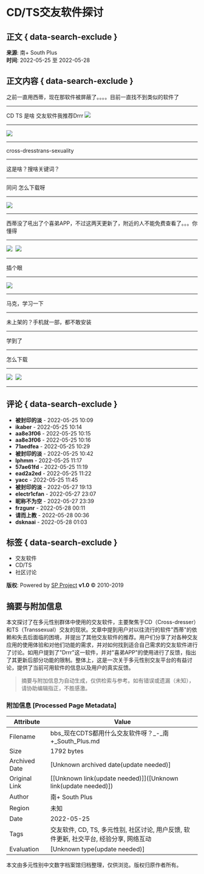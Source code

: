 # CD/TS交友软件探讨

## 正文 { data-search-exclude }


**来源**: 南+ South Plus  
**时间**: 2022-05-25 至 2022-05-28

## 正文内容 { data-search-exclude }

之前一直用西蒂，现在那软件被屏蔽了。。。。目前一直找不到类似的软件了

---

CD TS 是啥 交友软件我推荐Drrr ![](images/post/smile/smallface/face020.jpg)

---

![](images/post/smile/smallface/face056.jpg)

---

cross-dresstrans-sexuality

---

这是啥？搜啥关键词？

---

同问 怎么下载呀

---

![](images/post/smile/smallface/face073.jpg)

---

西蒂没了吼出了个喜弟APP，不过这两天更新了，附近的人不能免费查看了。。。你懂得

---

![](images/post/smile/smallface/face003.jpg)  ![](images/post/smile/smallface/face003.jpg)

---

插个眼

---

![](images/post/smile/smallface/face040.jpg)

---

马克，学习一下

---

未上架的？手机就一部，都不敢安装

---

学到了

---

怎么下载

---

![](images/post/smile/smallface/face077.gif)  ![](images/post/smile/smallface/face077.gif)

---

## 评论 { data-search-exclude }

- **被封印的淡** - 2022-05-25 10:09
- **ikaber** - 2022-05-25 10:14
- **aa8e3f06** - 2022-05-25 10:15
- **aa8e3f06** - 2022-05-25 10:16
- **71aedfea** - 2022-05-25 10:29
- **被封印的淡** - 2022-05-25 10:42
- **lphmm** - 2022-05-25 11:17
- **57ae61fd** - 2022-05-25 11:19
- **ead2a2ed** - 2022-05-25 11:22
- **yacc** - 2022-05-25 11:45
- **被封印的淡** - 2022-05-27 19:13
- **electr1cfan** - 2022-05-27 23:07
- **昵称不为空** - 2022-05-27 23:39
- **frzgunr** - 2022-05-28 00:11
- **请而上教** - 2022-05-28 00:36
- **dsknaai** - 2022-05-28 01:03

## 标签 { data-search-exclude }
- 交友软件
- CD/TS
- 社区讨论

**版权**: Powered by [SP Project](/) **v1.0** © 2010-2019
<!-- tcd_original_link https://bbs.summer-plus.net/simple/index.php?t1486788.html -->


## 摘要与附加信息

<!-- tcd_abstract -->
本文探讨了在多元性别群体中使用的交友软件，主要聚焦于CD（Cross-dresser）和TS（Transsexual）交友的现状。文章中提到用户对以往流行的软件"西蒂"的依赖和失去后面临的困境，并提出了其他交友软件的推荐。用户们分享了对各种交友应用的使用体验和对他们功能的需求，并对如何找到适合自己需求的交友软件进行了讨论。如用户提到了"Drrr"这一软件，并对"喜弟APP"的使用进行了反馈，指出了其更新后部分功能的限制。整体上，这是一次关于多元性别交友平台的有益讨论，提供了当前可用软件的信息以及用户的真实反馈。
<!-- tcd_abstract_end -->

> 摘要与附加信息为自动生成，仅供检索与参考。如有错误或遗漏（未知），请协助编辑指正，不胜感激。

### 附加信息 [Processed Page Metadata]

| Attribute       | Value                                  |
|-----------------|----------------------------------------|
| Filename        | bbs_现在CDTS都用什么交友软件呀？_-_南+_South_Plus.md                             |
| Size            | 1792 bytes                           |
| Archived Date   | [Unknown archived date(update needed)]                             |
| Original Link   | [[Unknown link(update needed)]]([Unknown link(update needed)])                       |
| Author          | 南+ South Plus                               |
| Region          | 未知                               |
| Date            | 2022-05-25                                 |
| Tags            | 交友软件, CD, TS, 多元性别, 社区讨论, 用户反馈, 软件更新, 社交平台, 经验分享, 网络互动                                 |
| Evaluation            | [Unknown type(update needed)]                                 |
<!-- tcd_table_end -->

本文由多元性别中文数字档案馆归档整理，仅供浏览。版权归原作者所有。
